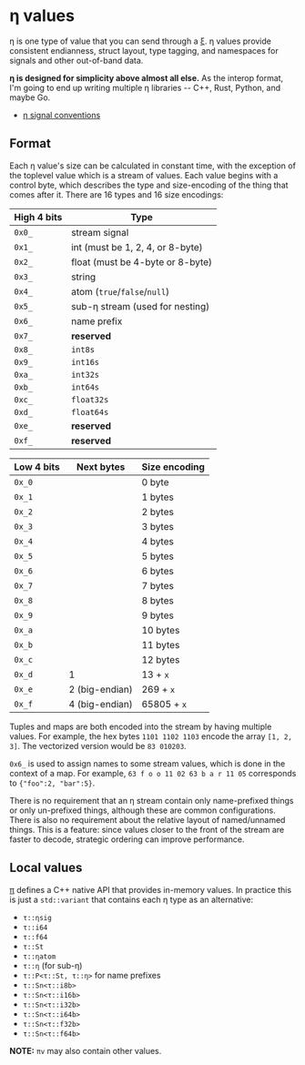 # η values
η is one type of value that you can send through a [ξ](xi.md). η values provide consistent endianness, struct layout, type tagging, and namespaces for signals and other out-of-band data.

**η is designed for simplicity above almost all else.** As the interop format, I'm going to end up writing multiple η libraries -- C++, Rust, Python, and maybe Go.

+ [η signal conventions](eta-signals.md)


## Format
Each η value's size can be calculated in constant time, with the exception of the toplevel value which is a stream of values. Each value begins with a control byte, which describes the type and size-encoding of the thing that comes after it. There are 16 types and 16 size encodings:

| High 4 bits | Type                             |
|-------------|----------------------------------|
| `0x0_`      | stream signal                    |
| `0x1_`      | int (must be 1, 2, 4, or 8-byte) |
| `0x2_`      | float (must be 4-byte or 8-byte) |
| `0x3_`      | string                           |
| `0x4_`      | atom (`true`/`false`/`null`)     |
| `0x5_`      | sub-η stream (used for nesting)  |
| `0x6_`      | name prefix                      |
| `0x7_`      | **reserved**                     |
| `0x8_`      | `int8s`                          |
| `0x9_`      | `int16s`                         |
| `0xa_`      | `int32s`                         |
| `0xb_`      | `int64s`                         |
| `0xc_`      | `float32s`                       |
| `0xd_`      | `float64s`                       |
| `0xe_`      | **reserved**                     |
| `0xf_`      | **reserved**                     |

| Low 4 bits | Next bytes     | Size encoding |
|------------|----------------|---------------|
| `0x_0`     |                | 0 byte        |
| `0x_1`     |                | 1 bytes       |
| `0x_2`     |                | 2 bytes       |
| `0x_3`     |                | 3 bytes       |
| `0x_4`     |                | 4 bytes       |
| `0x_5`     |                | 5 bytes       |
| `0x_6`     |                | 6 bytes       |
| `0x_7`     |                | 7 bytes       |
| `0x_8`     |                | 8 bytes       |
| `0x_9`     |                | 9 bytes       |
| `0x_a`     |                | 10 bytes      |
| `0x_b`     |                | 11 bytes      |
| `0x_c`     |                | 12 bytes      |
| `0x_d`     | 1              | 13 + `x`      |
| `0x_e`     | 2 (big-endian) | 269 + `x`     |
| `0x_f`     | 4 (big-endian) | 65805 + `x`   |

Tuples and maps are both encoded into the stream by having multiple values. For example, the hex bytes `1101 1102 1103` encode the array `[1, 2, 3]`. The vectorized version would be `83 010203`.

`0x6_` is used to assign names to some stream values, which is done in the context of a map. For example, `63 f o o 11 02 63 b a r 11 05` corresponds to `{"foo":2, "bar":5}`.

There is no requirement that an η stream contain only name-prefixed things or only un-prefixed things, although these are common configurations. There is also no requirement about the relative layout of named/unnamed things. This is a feature: since values closer to the front of the stream are faster to decode, strategic ordering can improve performance.


## Local values
[π](pi.md) defines a C++ native API that provides in-memory values. In practice this is just a `std::variant` that contains each η type as an alternative:

+ `τ::ηsig`
+ `τ::i64`
+ `τ::f64`
+ `τ::St`
+ `τ::ηatom`
+ `τ::η` (for sub-η)
+ `τ::P<τ::St, τ::η>` for name prefixes
+ `τ::Sn<τ::i8b>`
+ `τ::Sn<τ::i16b>`
+ `τ::Sn<τ::i32b>`
+ `τ::Sn<τ::i64b>`
+ `τ::Sn<τ::f32b>`
+ `τ::Sn<τ::f64b>`

**NOTE:** `πv` may also contain other values.
